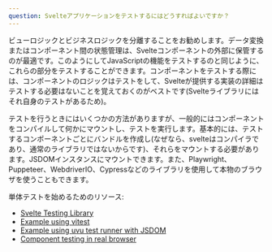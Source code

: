 ```yaml
---
question: Svelteアプリケーションをテストするにはどうすればよいですか？
---
```


ビューロジックとビジネスロジックを分離することをお勧めします。データ変換またはコンポーネント間の状態管理は、Svelteコンポーネントの外部に保管するのが最適です。このようにしてJavaScriptの機能をテストするのと同じように、これらの部分をテストすることができます。コンポーネントをテストする際には、コンポーネントのロジックはテストをして、Svelteが提供する実装の詳細はテストする必要はないことを覚えておくのがベストです(Svelteライブラリにはそれ自身のテストがあるため)。

テストを行うときにはいくつかの方法がありますが、一般的にはコンポーネントをコンパイルして何かにマウントし、テストを実行します。基本的には、テストするコンポーネントごとにバンドルを作成し(なぜなら、svelteはコンパイラであり、通常のライブラリではないからです)、それらをマウントする必要があります。JSDOMインスタンスにマウントできます。また、Playwright、Puppeteer、WebdriverIO、Cypressなどのライブラリを使用して本物のブラウザを使うこともできます。

単体テストを始めるためのリソース:
- [Svelte Testing Library](https://testing-library.com/docs/svelte-testing-library/example/)
- [Example using vitest](https://github.com/vitest-dev/vitest/tree/main/examples/svelte)
- [Example using uvu test runner with JSDOM](https://github.com/lukeed/uvu/tree/master/examples/svelte)
- [Component testing in real browser](https://webdriver.io/docs/component-testing/svelte)
